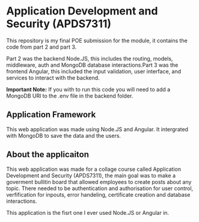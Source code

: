 # Application Development and Security (APDS7311)

This repository is my final POE submission for the module, it contains the code from part 2 and part 3.

Part 2 was the backend Node.JS, this includes the routing, models, middleware, auth and MongoDB database interactions.Part 3 was the frontend Angular, this included the input validation, user interface, and services to interact with the backend.

**Important Note:** If you with to run this code you will need to add a MongoDB URl to the .env file in the backend folder.

## Application Framework

This web application was made using Node.JS and Angular. It intergrated with MongoDB to save the data and the users.

## About the applicaiton

This web application was made for a collage course called Application Development and Security (APDS7311), the main goal was to make a goverment bullitin board that allowed employees to create posts about any topic. There needed to be authentication and authorisation for user control, verfification for inpouts, error handeling, certificate creation and database interactions. 

This application is the fisrt one I ever used Node.JS or Angular in.